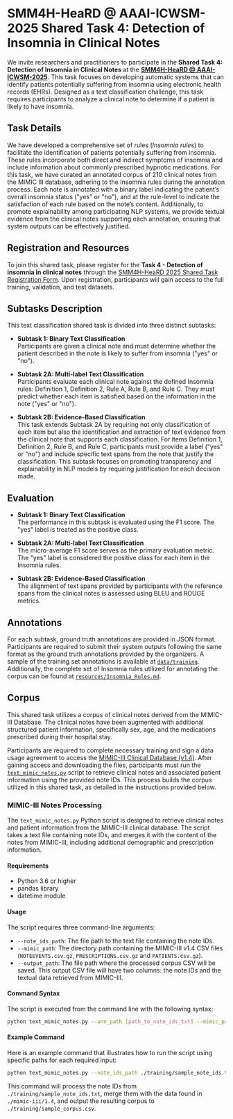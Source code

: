 # SMM4H-HeaRD @ AAAI-ICWSM-2025 Shared Task 4: Detection of Insomnia in Clinical Notes

We invite researchers and practitioners to participate in the **Shared Task 4: Detection of Insomnia in Clinical Notes** at the [**SMM4H-HeaRD @ AAAI-ICWSM-2025**](https://healthlanguageprocessing.org/smm4h-2025/). This task focuses on developing automatic systems that can identify patients potentially suffering from insomnia using electronic health records (EHRs). Designed as a text classification challenge, this task requires participants to analyze a clinical note to determine if a patient is likely to have insomnia.

## Task Details

We have developed a comprehensive set of rules (*Insomnia rules*) to facilitate the identification of patients potentially suffering from insomnia. These rules incorporate both direct and indirect symptoms of insomnia and include information about commonly prescribed hypnotic medications. For this task, we have curated an annotated corpus of 210 clinical notes from the MIMIC III database, adhering to the Insomnia rules during the annotation process. Each note is annotated with a binary label indicating the patient’s overall insomnia status ("yes" or "no"), and at the rule-level to indicate the satisfaction of each rule based on the note’s content. Additionally, to promote explainability among participating NLP systems, we provide textual evidence from the clinical notes supporting each annotation, ensuring that system outputs can be effectively justified.

## Registration and Resources

To join this shared task, please register for the **Task 4 - Detection of insomnia in clinical notes** through the [SMM4H-HeaRD 2025 Shared Task Registration Form](https://docs.google.com/forms/d/e/1FAIpQLScOdaY58DZQ_2aw_rISJut3GfhmvIIibqgqgzntSE0i4s8ujA/viewform). Upon registration, participants will gain access to the full training, validation, and test datasets.

## Subtasks Description

This text classification shared task is divided into three distinct subtasks:

- **Subtask 1: Binary Text Classification**  
Participants are given a clinical note and must determine whether the patient described in the note is likely to suffer from insomnia ("yes" or "no").

- **Subtask 2A: Multi-label Text Classification**  
Participants evaluate each clinical note against the defined Insomnia rules: Definition 1, Definition 2, Rule A, Rule B, and Rule C. They must predict whether each item is satisfied based on the information in the note ("yes" or "no").

- **Subtask 2B: Evidence-Based Classification**  
This task extends Subtask 2A by requiring not only classification of each item but also the identification and extraction of text evidence from the clinical note that supports each classification. For items Definition 1, Definition 2, Rule B, and Rule C, participants must provide a label ("yes" or "no") and include specific text spans from the note that justify the classification. This subtask focuses on promoting transparency and explainability in NLP models by requiring justification for each decision made.

## Evaluation

- **Subtask 1: Binary Text Classification**  
The performance in this subtask is evaluated using the F1 score. The "yes" label is treated as the positive class.

- **Subtask 2A: Multi-label Text Classification**  
The micro-average F1 score serves as the primary evaluation metric. The "yes" label is considered the positive class for each item in the Insomnia rules. 

- **Subtask 2B: Evidence-Based Classification**  
The alignment of text spans provided by participants with the reference spans from the clinical notes is assessed using BLEU and ROUGE metrics.

## Annotations

For each subtask, ground truth annotations are provided in JSON format. Participants are required to submit their system outputs following the same format as the ground truth annotations provided by the organizers. A sample of the training set annotations is available at [`data/training`](data/training). Additionally, the complete set of Insomnia rules utilized for annotating the corpus can be found at [`resources/Insomnia_Rules.md`](resources/Insomnia_Rules.md).

## Corpus

This shared task utilizes a corpus of clinical notes derived from the MIMIC-III Database. The clinical notes have been augmented with additional structured patient information, specifically sex, age, and the medications prescribed during their hospital stay.

Participants are required to complete necessary training and sign a data usage agreement to access the [MIMIC-III Clinical Database (v1.4)](https://physionet.org/content/mimiciii/1.4/). After gaining access and downloading the files, participants must run the [`text_mimic_notes.py`](text_mimic_notes.py) script to retrieve clinical notes and associated patient information using the provided note IDs. This process builds the corpus utilized in this shared task, as detailed in the instructions provided below.

### MIMIC-III Notes Processing

The `text_mimic_notes.py` Python script is designed to retrieve clinical notes and patient information from the MIMIC-III clinical database. The script takes a text file containing note IDs, and merges it with the content of the notes from MIMIC-III, including additional demographic and prescription information.

#### Requirements

- Python 3.6 or higher
- pandas library
- datetime module

#### Usage

The script requires three command-line arguments:
- `--note_ids_path`: The file path to the text file containing the note IDs.
- `--mimic_path`: The directory path containing the MIMIC-III v1.4 CSV files (`NOTEEVENTS.csv.gz`, `PRESCRIPTIONS.csv.gz` and `PATIENTS.csv.gz`).
- `--output_path`: The file path where the processed corpus CSV will be saved. This output CSV file will have two columns: the note IDs and the textual data retrieved from MIMIC-III.

#### Command Syntax

The script is executed from the command line with the following syntax:

```bash
python text_mimic_notes.py --ann_path [path_to_note_ids_txt] --mimic_path [path_to_mimic_csv_directory] --output_path [path_to_output_csv]
```

#### Example Command

Here is an example command that illustrates how to run the script using specific paths for each required input:

```bash
python text_mimic_notes.py --note_ids_path ./training/sample_note_ids.txt  --mimic_path ./mimic-iii/1.4 --output_path ./training/sample_corpus.csv
```

This command will process the note IDs from `./training/sample_note_ids.txt`, merge them with the data found in `./mimic-iii/1.4`, and output the resulting corpus to `./training/sample_corpus.csv`.
